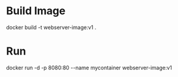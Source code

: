 # Build Image 

docker build -t webserver-image:v1 .

# Run 

docker run -d -p 8080:80 --name mycontainer webserver-image:v1